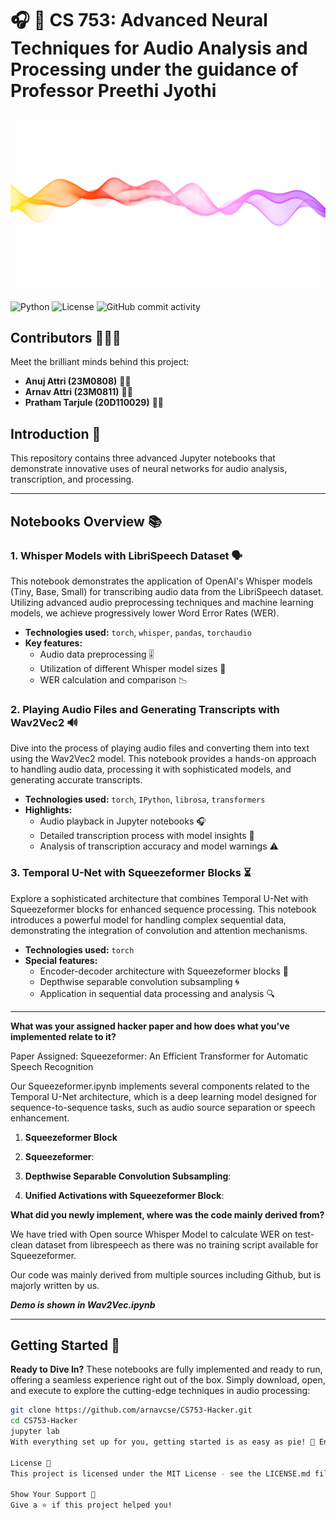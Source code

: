 # 🎧 🌲 **CS 753: Advanced Neural Techniques for Audio Analysis and Processing under the guidance of Professor Preethi Jyothi**

![Advanced Neural Techniques](2.gif)

![Python](https://img.shields.io/badge/Python-3.7%20%7C%203.8%20%7C%203.9-blue)
![License](https://img.shields.io/badge/License-MIT-red)
![GitHub commit activity](https://img.shields.io/github/commit-activity/m/arnavcse/CS753-Hacker)

## Contributors 🧑‍🎓🌟

Meet the brilliant minds behind this project:

- **Anuj Attri (23M0808)** 👨‍🎓
- **Arnav Attri (23M0811)** 👨‍🎓
- **Pratham Tarjule (20D110029)** 👨‍🎓

## Introduction 🌟

This repository contains three advanced Jupyter notebooks that demonstrate innovative uses of neural networks for audio analysis, transcription, and processing.

---

## Notebooks Overview 📚

### 1. **Whisper Models with LibriSpeech Dataset** 🗣️

This notebook demonstrates the application of OpenAI's Whisper models (Tiny, Base, Small) for transcribing audio data from the LibriSpeech dataset. Utilizing advanced audio preprocessing techniques and machine learning models, we achieve progressively lower Word Error Rates (WER).

- **Technologies used:** `torch`, `whisper`, `pandas`, `torchaudio`
- **Key features:**
  - Audio data preprocessing 🎚️
  - Utilization of different Whisper model sizes 📏
  - WER calculation and comparison 📉

### 2. **Playing Audio Files and Generating Transcripts with Wav2Vec2** 🔊

Dive into the process of playing audio files and converting them into text using the Wav2Vec2 model. This notebook provides a hands-on approach to handling audio data, processing it with sophisticated models, and generating accurate transcripts.

- **Technologies used:** `torch`, `IPython`, `librosa`, `transformers`
- **Highlights:**
  - Audio playback in Jupyter notebooks 🎧
  - Detailed transcription process with model insights 📝
  - Analysis of transcription accuracy and model warnings ⚠️

### 3. **Temporal U-Net with Squeezeformer Blocks** ⏳

Explore a sophisticated architecture that combines Temporal U-Net with Squeezeformer blocks for enhanced sequence processing. This notebook introduces a powerful model for handling complex sequential data, demonstrating the integration of convolution and attention mechanisms.

- **Technologies used:** `torch`
- **Special features:**
  - Encoder-decoder architecture with Squeezeformer blocks 🔧
  - Depthwise separable convolution subsampling 🌀
  - Application in sequential data processing and analysis 🔍

---

**What was your assigned hacker paper and how does what you've implemented relate to it?**

Paper Assigned: Squeezeformer: An Efficient Transformer for Automatic Speech Recognition 

Our Squeezeformer.ipynb implements several components related to the Temporal U-Net architecture, which is a deep learning model designed for sequence-to-sequence tasks, such as audio source separation or speech enhancement.

1. **Squeezeformer Block**

2. **Squeezeformer**:

3. **Depthwise Separable Convolution Subsampling**:

4. **Unified Activations with Squeezeformer Block**:
   
   

**What did you newly implement, where was the code mainly derived from?**

We have tried with Open source Whisper Model to calculate WER on test-clean dataset from librespeech as there was no training script available for Squeezeformer.

Our code was mainly derived from multiple sources including Github, but is majorly written by us.

***Demo is shown in Wav2Vec.ipynb***


---

## Getting Started 🚀

**Ready to Dive In?** These notebooks are fully implemented and ready to run, offering a seamless experience right out of the box. Simply download, open, and execute to explore the cutting-edge techniques in audio processing:

```bash
git clone https://github.com/arnavcse/CS753-Hacker.git
cd CS753-Hacker
jupyter lab
With everything set up for you, getting started is as easy as pie! 🥧 Enjoy experimenting with advanced neural network techniques for audio analysis and processing.

License 📄
This project is licensed under the MIT License - see the LICENSE.md file for details.

Show Your Support 💖
Give a ⭐️ if this project helped you!
